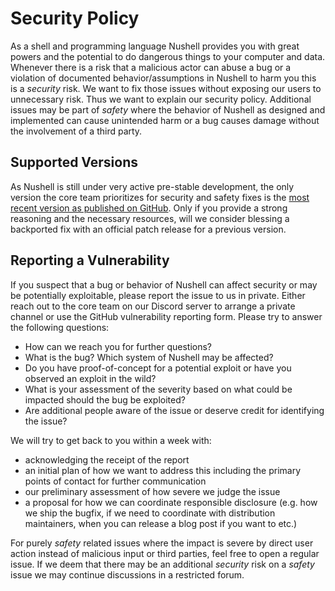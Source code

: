 # Security Policy

As a shell and programming language Nushell provides you with great powers and the potential to do dangerous things to your computer and data. Whenever there is a risk that a malicious actor can abuse a bug or a violation of documented behavior/assumptions in Nushell to harm you this is a *security* risk. 
We want to fix those issues without exposing our users to unnecessary risk. Thus we want to explain our security policy.
Additional issues may be part of *safety* where the behavior of Nushell as designed and implemented can cause unintended harm or a bug causes damage without the involvement of a third party.

## Supported Versions

As Nushell is still under very active pre-stable development, the only version the core team prioritizes for security and safety fixes is the [most recent version as published on GitHub](https://github.com/nushell/nushell/releases/latest).
Only if you provide a strong reasoning and the necessary resources, will we consider blessing a backported fix with an official patch release for a previous version.

## Reporting a Vulnerability

If you suspect that a bug or behavior of Nushell can affect security or may be potentially exploitable, please report the issue to us in private. 
Either reach out to the core team on our Discord server to arrange a private channel or use the GitHub vulnerability reporting form.
Please try to answer the following questions:
- How can we reach you for further questions?
- What is the bug? Which system of Nushell may be affected?
- Do you have proof-of-concept for a potential exploit or have you observed an exploit in the wild?
- What is your assessment of the severity based on what could be impacted should the bug be exploited?
- Are additional people aware of the issue or deserve credit for identifying the issue?

We will try to get back to you within a week with:
- acknowledging the receipt of the report
- an initial plan of how we want to address this including the primary points of contact for further communication
- our preliminary assessment of how severe we judge the issue
- a proposal for how we can coordinate responsible disclosure (e.g. how we ship the bugfix, if we need to coordinate with distribution maintainers, when you can release a blog post if you want to etc.)

For purely *safety* related issues where the impact is severe by direct user action instead of malicious input or third parties, feel free to open a regular issue. If we deem that there may be an additional *security* risk on a *safety* issue we may continue discussions in a restricted forum.
